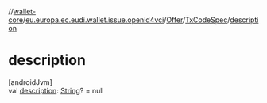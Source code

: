 //[wallet-core](../../../../index.md)/[eu.europa.ec.eudi.wallet.issue.openid4vci](../../index.md)/[Offer](../index.md)/[TxCodeSpec](index.md)/[description](description.md)

# description

[androidJvm]\
val [description](description.md): [String](https://kotlinlang.org/api/latest/jvm/stdlib/kotlin/-string/index.html)? = null
